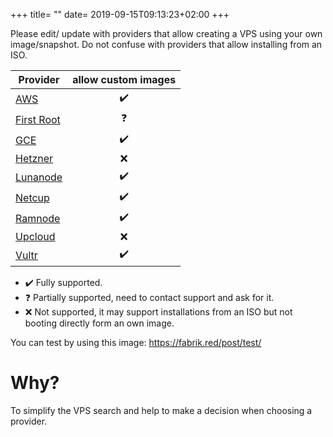 +++
title= ""
date= 2019-09-15T09:13:23+02:00
+++

Please edit/ update with providers that allow creating a VPS using your own
image/snapshot. Do not confuse with providers that allow installing from an ISO.

| Provider | allow custom images |
|----------|:-------------:|
| [AWS](http://aws.amazon.com) | :heavy_check_mark: |
| [First Root](https://first-root.com) |  :question:  |
| [GCE](https://cloud.google.com/compute/) | :heavy_check_mark: |
| [Hetzner](https://hetzner.com) |  :x:  |
| [Lunanode](https://lunanode.com) |  :heavy_check_mark:  |
| [Netcup](https://netcup.eu) |  :heavy_check_mark:  |
| [Ramnode](https://ramnode.com) |  :heavy_check_mark:  |
| [Upcloud](https://upcloud.com/) |  :x:  |
| [Vultr](https://vultr.com) |  :heavy_check_mark:  |

* :heavy_check_mark: Fully supported.
* :question: Partially supported, need to contact support and ask for it.
* :x: Not supported, it may support installations from an ISO but not booting directly form an own image.

You can test by using this image: https://fabrik.red/post/test/


# Why?

To simplify the VPS search and help to make a decision when choosing a provider.
